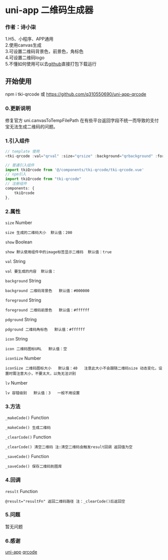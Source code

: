 # uni-app 二维码生成器
### 作者：诗小柒

1.H5、小程序、APP通用  
2.使用canvas生成  
3.可设置二维码背景色，前景色，角标色  
4.可设置二维码logo  
5.不懂如何使用可以去[github](https://github.com/q310550690/uni-app-qrcode)直接打包下载运行  

## 开始使用

npm i tki-qrcode
或
https://github.com/q310550690/uni-app-qrcode 
### 0.更新说明
修复官方 uni.canvasToTempFilePath 在有些平台返回字段不统一而导致的支付宝无法生成二维码的问题。
### 1.引入组件
```javascript
// template 使用
<tki-qrcode :val="qrval" :size="qrsize" :background="qrbackground" :foreground="qrforeground" :pdground="qrpdground" :icon="qricon" :iconSize="qriconsize" :lv="qrlv" ref="qrcode" @result="qrR"></tki-qrcode>

// 普通引入组件
import tkiQrcode from '@/components/tki-qrcode/tki-qrcode.vue'
// npm引入
import tkiQrcode from "tki-qrcode"
// 注册组件
components: {
    tkiQrcode
},
```

### 2.属性
`size` Number
```
size 生成的二维码大小  默认值：200
```
`show` Boolean
```
show 默认使用组件中的image标签显示二维码  默认值：true
```
`val` String
```
val 要生成的内容  默认值：
```
`background` String 
```
background 二维码背景色   默认值：#000000
```
`foreground` String 
```
foreground 二维码前景色   默认值：#ffffff
```
`pdground` String 
```
pdground 二维码角标色   默认值：#ffffff
```
`icon` String 
```
icon 二维码图标URL   默认值：空
```
`iconSize` Number 
```
iconSize 二维码图标大小   默认值：40   注意此大小不会跟随二维码size 动态变化，设置时需注意大小，不要太大，以免无法识别
```
`lv` Number 
```
lv 容错级别   默认值：3   一般不用设置
```

### 3.方法
`_makeCode()` Function
```
_makeCode() 生成二维码
```
`_clearCode()` Function
```
_clearCode() 清空二维码 注:清空二维码会触发result回调 返回值为空
```
`_saveCode()` Function
```
_saveCode() 保存二维码到图库
```

### 4.回调
`result` Function
```
@result="resultFn" 返回二维码路径 注：_clearCode()后返回空
```

### 5.问题
暂无问题

### 6.感谢

[uni-app](https://uniapp.dcloud.io/ "uni-app")
[qrcode](https://github.com/aralejs/qrcode "qrcode")